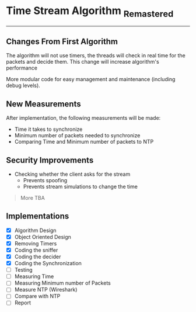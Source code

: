 # Time Stream Algorithm <sub>Remastered</sub> #
- - - -

## Changes From First Algorithm

The algorithm will not use timers, the threads will check in real time for the packets and decide them.
This change will increase algorithm's performance

More modular code for easy management and maintenance (including debug levels).

## New Measurements

After implementation, the following measurements will be made:
* Time it takes to synchronize
* Minimum number of packets needed to synchronize
* Comparing Time and Minimum number of packets to NTP

## Security Improvements

* Checking whether the client asks for the stream
  * Prevents spoofing
  * Prevents stream simulations to change the time
>More TBA

## Implementations

- [x] Algorithm Design
- [x] Object Oriented Design
- [x] Removing Timers
- [x] Coding the sniffer
- [x] Coding the decider
- [x] Coding the Synchronization
- [ ] Testing
- [ ] Measuring Time
- [ ] Measuring Minimum number of Packets
- [ ] Measure NTP (Wireshark)
- [ ] Compare with NTP
- [ ] Report
